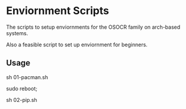 # Enviornment Scripts

The scripts to setup enviornments for the OSOCR family on arch-based systems.

Also a feasible script to set up enviornment for beginners.

## Usage

sh 01-pacman.sh

sudo reboot;

sh 02-pip.sh
